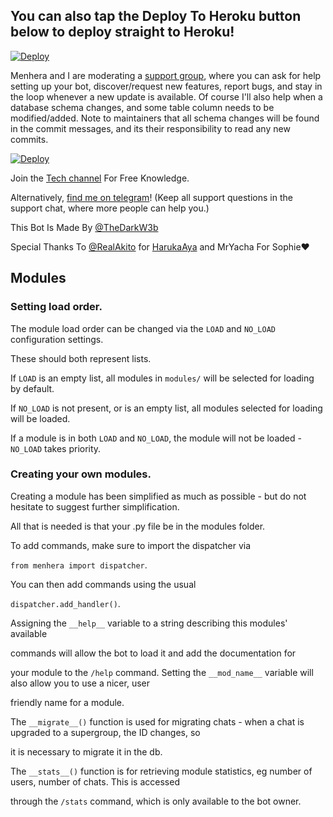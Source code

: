 ## You can also tap the Deploy To Heroku button below to deploy straight to Heroku!

[![Deploy](https://www.herokucdn.com/deploy/button.svg)](https://heroku.com/deploy?template=https://github.com/salmanpdr/Marie_Chechi2.0)


Menhera and I are moderating a [support group](https://t.me/MenherachanSupport), where you can ask for help setting up your
bot, discover/request new features, report bugs, and stay in the loop whenever a new update is available. Of course
I'll also help when a database schema changes, and some table column needs to be modified/added. Note to maintainers that all schema changes will be found in the commit messages, and its their responsibility to read any new commits.

[![Deploy](https://www.herokucdn.com/deploy/button.svg)](https://heroku.com/deploy?template=https://github.com/kiddilan/MenheraClone)

Join the [Tech channel](https://t.me/Dark_Hacker_X) For Free Knowledge.

Alternatively, [find me on telegram](https://t.me/TheDarkW3b)! (Keep all support questions in the support chat, where more people can help you.)

This Bot Is Made By [@TheDarkW3b](https://t.me/TheDarkW3b)

Special Thanks To [@RealAkito](https://t.me/realakito) for [HarukaAya](https://t.me/harukaayabot) and MrYacha For Sophie❤️

## Modules

### Setting load order.

The module load order can be changed via the `LOAD` and `NO_LOAD` configuration settings.

These should both represent lists.

If `LOAD` is an empty list, all modules in `modules/` will be selected for loading by default.

If `NO_LOAD` is not present, or is an empty list, all modules selected for loading will be loaded.

If a module is in both `LOAD` and `NO_LOAD`, the module will not be loaded - `NO_LOAD` takes priority.

### Creating your own modules.

Creating a module has been simplified as much as possible - but do not hesitate to suggest further simplification.

All that is needed is that your .py file be in the modules folder.

To add commands, make sure to import the dispatcher via

`from menhera import dispatcher`.

You can then add commands using the usual

`dispatcher.add_handler()`.

Assigning the `__help__` variable to a string describing this modules' available

commands will allow the bot to load it and add the documentation for

your module to the `/help` command. Setting the `__mod_name__` variable will also allow you to use a nicer, user

friendly name for a module.

The `__migrate__()` function is used for migrating chats - when a chat is upgraded to a supergroup, the ID changes, so 

it is necessary to migrate it in the db.

The `__stats__()` function is for retrieving module statistics, eg number of users, number of chats. This is accessed 

through the `/stats` command, which is only available to the bot owner.
